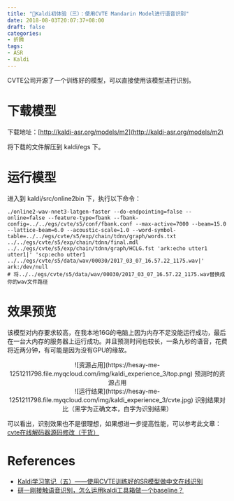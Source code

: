 ```yaml
---
title: "🎤Kaldi初体验（三）：使用CVTE Mandarin Model进行语音识别"
date: 2018-08-03T20:07:37+08:00
draft: false
categories:
- 折腾
tags:
- ASR
- Kaldi
---
```


CVTE公司开源了一个训练好的模型，可以直接使用该模型进行识别。
<!--more-->
# 下载模型

下载地址：[http://kaldi-asr.org/models/m2](http://kaldi-asr.org/models/m2)

将下载的文件解压到 kaldi/egs 下。

# 运行模型

进入到 kaldi/src/online2bin 下，执行以下命令：

``` 
./online2-wav-nnet3-latgen-faster --do-endpointing=false --online=false --feature-type=fbank --fbank-config=../../egs/cvte/s5/conf/fbank.conf --max-active=7000 --beam=15.0 --lattice-beam=6.0 --acoustic-scale=1.0 --word-symbol-table=../../egs/cvte/s5/exp/chain/tdnn/graph/words.txt ../../egs/cvte/s5/exp/chain/tdnn/final.mdl ../../egs/cvte/s5/exp/chain/tdnn/graph/HCLG.fst 'ark:echo utter1 utter1|' 'scp:echo utter1 ../../egs/cvte/s5/data/wav/00030/2017_03_07_16.57.22_1175.wav|' ark:/dev/null
# 将../../egs/cvte/s5/data/wav/00030/2017_03_07_16.57.22_1175.wav替换成你的wav文件路径
```



# 效果预览

该模型对内存要求较高，在我本地16G的电脑上因为内存不足没能运行成功，最后在一台大内存的服务器上运行成功。并且预测时间也较长，一条九秒的语音，花费将近两分钟，有可能是因为没有GPU的缘故。

 <div align="center"> ![资源占用](https://hesay-me-1251211798.file.myqcloud.com/img/kaldi_experience_3/top.png)
预测时的资源占用</div>

 <div align="center"> ![运行结果](https://hesay-me-1251211798.file.myqcloud.com/img/kaldi_experience_3/cvte.jpg)
识别结果对比（黑字为正确文本，白字为识别结果）</div>


可以看出，识别效果也不是很理想，如果想进一步提高性能，可以参考此文章：[cvte在线解码器源码修改（干货）](https://www.jianshu.com/p/5d4c39ca105a)

# References
- [Kaldi学习笔记（五）——使用CVTE训练好的SR模型做中文在线识别](https://blog.csdn.net/snowdroptulip/article/details/78952428)
- [研一刚接触语音识别，怎么运用kaldi工具箱做一个baseline？](https://www.zhihu.com/question/57230747/answer/244383490)